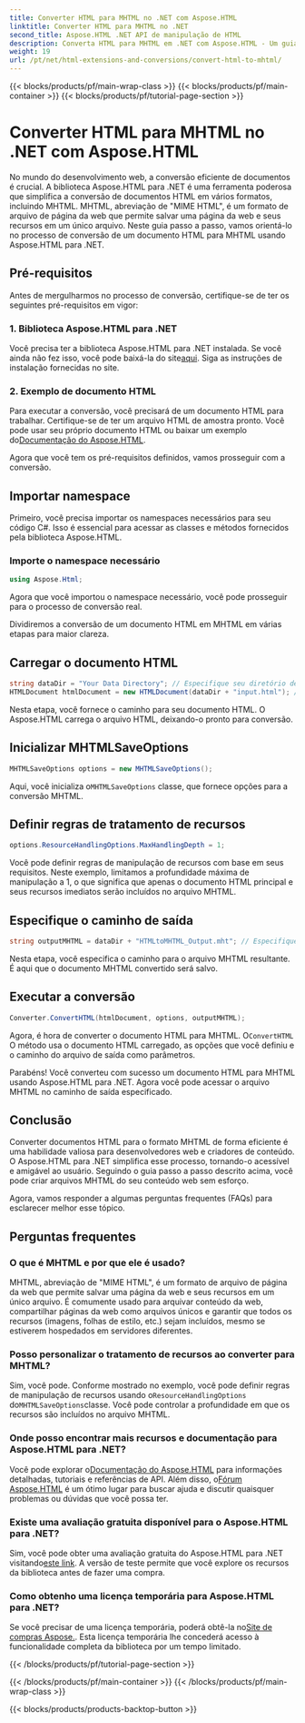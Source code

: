 ```yaml
---
title: Converter HTML para MHTML no .NET com Aspose.HTML
linktitle: Converter HTML para MHTML no .NET
second_title: Aspose.HTML .NET API de manipulação de HTML
description: Converta HTML para MHTML em .NET com Aspose.HTML - Um guia passo a passo para arquivamento eficiente de conteúdo web. Aprenda a usar Aspose.HTML para .NET para criar arquivos MHTML.
weight: 19
url: /pt/net/html-extensions-and-conversions/convert-html-to-mhtml/
---
```


{{< blocks/products/pf/main-wrap-class >}}
{{< blocks/products/pf/main-container >}}
{{< blocks/products/pf/tutorial-page-section >}}

# Converter HTML para MHTML no .NET com Aspose.HTML


No mundo do desenvolvimento web, a conversão eficiente de documentos é crucial. A biblioteca Aspose.HTML para .NET é uma ferramenta poderosa que simplifica a conversão de documentos HTML em vários formatos, incluindo MHTML. MHTML, abreviação de "MIME HTML", é um formato de arquivo de página da web que permite salvar uma página da web e seus recursos em um único arquivo. Neste guia passo a passo, vamos orientá-lo no processo de conversão de um documento HTML para MHTML usando Aspose.HTML para .NET.

## Pré-requisitos

Antes de mergulharmos no processo de conversão, certifique-se de ter os seguintes pré-requisitos em vigor:

### 1. Biblioteca Aspose.HTML para .NET

 Você precisa ter a biblioteca Aspose.HTML para .NET instalada. Se você ainda não fez isso, você pode baixá-la do site[aqui](https://releases.aspose.com/html/net/). Siga as instruções de instalação fornecidas no site.

### 2. Exemplo de documento HTML

Para executar a conversão, você precisará de um documento HTML para trabalhar. Certifique-se de ter um arquivo HTML de amostra pronto. Você pode usar seu próprio documento HTML ou baixar um exemplo do[Documentação do Aspose.HTML](https://reference.aspose.com/html/net/).

Agora que você tem os pré-requisitos definidos, vamos prosseguir com a conversão.

## Importar namespace

Primeiro, você precisa importar os namespaces necessários para seu código C#. Isso é essencial para acessar as classes e métodos fornecidos pela biblioteca Aspose.HTML.

### Importe o namespace necessário

```csharp
using Aspose.Html;
```

Agora que você importou o namespace necessário, você pode prosseguir para o processo de conversão real.

Dividiremos a conversão de um documento HTML em MHTML em várias etapas para maior clareza.

## Carregar o documento HTML

```csharp
string dataDir = "Your Data Directory"; // Especifique seu diretório de dados
HTMLDocument htmlDocument = new HTMLDocument(dataDir + "input.html"); // Carregue o documento HTML
```

Nesta etapa, você fornece o caminho para seu documento HTML. O Aspose.HTML carrega o arquivo HTML, deixando-o pronto para conversão.

## Inicializar MHTMLSaveOptions

```csharp
MHTMLSaveOptions options = new MHTMLSaveOptions();
```

 Aqui, você inicializa o`MHTMLSaveOptions` classe, que fornece opções para a conversão MHTML.

## Definir regras de tratamento de recursos

```csharp
options.ResourceHandlingOptions.MaxHandlingDepth = 1;
```

Você pode definir regras de manipulação de recursos com base em seus requisitos. Neste exemplo, limitamos a profundidade máxima de manipulação a 1, o que significa que apenas o documento HTML principal e seus recursos imediatos serão incluídos no arquivo MHTML.

## Especifique o caminho de saída

```csharp
string outputMHTML = dataDir + "HTMLtoMHTML_Output.mht"; // Especifique o caminho do arquivo de saída
```

Nesta etapa, você especifica o caminho para o arquivo MHTML resultante. É aqui que o documento MHTML convertido será salvo.

## Executar a conversão

```csharp
Converter.ConvertHTML(htmlDocument, options, outputMHTML);
```

 Agora, é hora de converter o documento HTML para MHTML. O`ConvertHTML` O método usa o documento HTML carregado, as opções que você definiu e o caminho do arquivo de saída como parâmetros.

Parabéns! Você converteu com sucesso um documento HTML para MHTML usando Aspose.HTML para .NET. Agora você pode acessar o arquivo MHTML no caminho de saída especificado.

## Conclusão

Converter documentos HTML para o formato MHTML de forma eficiente é uma habilidade valiosa para desenvolvedores web e criadores de conteúdo. O Aspose.HTML para .NET simplifica esse processo, tornando-o acessível e amigável ao usuário. Seguindo o guia passo a passo descrito acima, você pode criar arquivos MHTML do seu conteúdo web sem esforço.

Agora, vamos responder a algumas perguntas frequentes (FAQs) para esclarecer melhor esse tópico.

## Perguntas frequentes

### O que é MHTML e por que ele é usado?

MHTML, abreviação de "MIME HTML", é um formato de arquivo de página da web que permite salvar uma página da web e seus recursos em um único arquivo. É comumente usado para arquivar conteúdo da web, compartilhar páginas da web como arquivos únicos e garantir que todos os recursos (imagens, folhas de estilo, etc.) sejam incluídos, mesmo se estiverem hospedados em servidores diferentes.

### Posso personalizar o tratamento de recursos ao converter para MHTML?

 Sim, você pode. Conforme mostrado no exemplo, você pode definir regras de manipulação de recursos usando o`ResourceHandlingOptions` do`MHTMLSaveOptions`classe. Você pode controlar a profundidade em que os recursos são incluídos no arquivo MHTML.

### Onde posso encontrar mais recursos e documentação para Aspose.HTML para .NET?

 Você pode explorar o[Documentação do Aspose.HTML](https://reference.aspose.com/html/net/) para informações detalhadas, tutoriais e referências de API. Além disso, o[Fórum Aspose.HTML](https://forum.aspose.com/) é um ótimo lugar para buscar ajuda e discutir quaisquer problemas ou dúvidas que você possa ter.

### Existe uma avaliação gratuita disponível para o Aspose.HTML para .NET?

 Sim, você pode obter uma avaliação gratuita do Aspose.HTML para .NET visitando[este link](https://releases.aspose.com/). A versão de teste permite que você explore os recursos da biblioteca antes de fazer uma compra.

### Como obtenho uma licença temporária para Aspose.HTML para .NET?

 Se você precisar de uma licença temporária, poderá obtê-la no[Site de compras Aspose.](https://purchase.aspose.com/temporary-license/). Esta licença temporária lhe concederá acesso à funcionalidade completa da biblioteca por um tempo limitado.


{{< /blocks/products/pf/tutorial-page-section >}}

{{< /blocks/products/pf/main-container >}}
{{< /blocks/products/pf/main-wrap-class >}}

{{< blocks/products/products-backtop-button >}}
